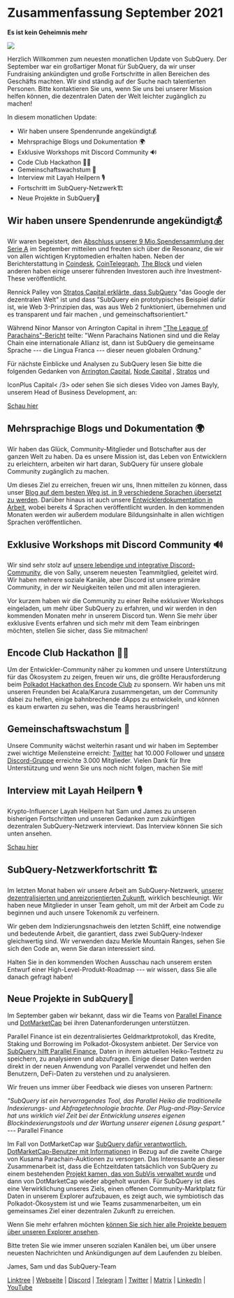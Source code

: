 # Zusammenfassung September 2021

**Es ist kein Geheimnis mehr**

![](https://miro.medium.com/max/700/1*nU7PnYFMR6MMBfccYE_Ujg.png)

Herzlich Willkommen zum neuesten monatlichen Update von SubQuery. Der September war ein großartiger Monat für SubQuery, da wir unser Fundraising ankündigten und große Fortschritte in allen Bereichen des Geschäfts machten. Wir sind ständig auf der Suche nach talentierten Personen. Bitte kontaktieren Sie uns, wenn Sie uns bei unserer Mission helfen können, die dezentralen Daten der Welt leichter zugänglich zu machen!

In diesem monatlichen Update:

- Wir haben unsere Spendenrunde angekündigt💰
- Mehrsprachige Blogs und Dokumentation 🌍
- Exklusive Workshops mit Discord Community 🔊
- Code Club Hackathon 👩‍🎓
- Gemeinschaftswachstum 🚀
- Interview mit Layah Heilpern 🎙
- Fortschritt im SubQuery-Netzwerk🏗
- Neue Projekte in SubQuery🤝

## Wir haben unsere Spendenrunde angekündigt💰

Wir waren begeistert, den [Abschluss unserer 9 Mio.Spendensammlung der Serie A](https://subquery.medium.com/series-a-1abed6c1c2af) im September mitteilen und freuten sich über die Resonanz, die wir von allen wichtigen Kryptomedien erhalten haben. Neben der Berichterstattung in [Coindesk](https://www.coindesk.com/business/2021/09/08/subquery-gets-9m-in-series-a-to-improve-access-to-blockchain-data-on-polkadot/), [CoinTelegraph](https://cointelegraph.com/news/subquery-raises-9m-for-polkadot-data-protocol), [The Block](https://www.theblockcrypto.com/post/116915/subquery-indexing-protocol-polkadot-funding-saft) und vielen anderen haben einige unserer führenden Investoren auch ihre Investment-These veröffentlicht.

Rennick Palley von [Stratos Capital erklärte, dass SubQuery](https://medium.com/stratos-technologies/the-google-of-the-decentralized-world-our-investment-in-subquery-e6e7d949b00a) "das Google der dezentralen Welt" ist und dass "SubQuery ein prototypisches Beispiel dafür ist, wie Web 3-Prinzipien das, was aus Web 2 funktioniert, übernehmen und es transparent und fair machen , und gemeinschaftsorientiert."

Während Ninor Mansor von Arrington Capital in ihrem ["The League of Parachains"-Bericht](https://arringtonxrpcapital.com/2021/09/17/the-league-of-parachains-polkadot/) teilte: "Wenn Parachains Nationen sind und die Relay Chain eine internationale Allianz ist, dann ist SubQuery die gemeinsame Sprache --- die Lingua Franca --- dieser neuen globalen Ordnung."

Für nächste Einblicke und Analysen zu SubQuery lesen Sie bitte die folgenden Gedanken von [Arrington Capital](https://arringtonxrpcapital.com/2021/09/08/building-the-multi-chain-world-announcing-our-investment-into-subquery/), [Node Capital](https://www.node.capital/blog-posts/a-subquery-to-supercharge-your-insights) , [Stratos](https://medium.com/stratos-technologies/the-google-of-the-decentralized-world-our-investment-in-subquery-e6e7d949b00a) und

IconPlus Capital< /3> oder sehen Sie sich dieses Video von James Bayly, unserem Head of Business Development, an:</p> 

[Schau hier](https://youtu.be/NRn3E-ERIds)



## Mehrsprachige Blogs und Dokumentation 🌍

Wir haben das Glück, Community-Mitglieder und Botschafter aus der ganzen Welt zu haben. Da es unsere Mission ist, das Leben von Entwicklern zu erleichtern, arbeiten wir hart daran, SubQuery für unsere globale Community zugänglich zu machen.

Um dieses Ziel zu erreichen, freuen wir uns, Ihnen mitteilen zu können, dass unser [Blog auf dem besten Weg ist, in 9 verschiedene Sprachen übersetzt zu werden](https://blog.subquery.network/). Darüber hinaus ist auch unsere [Entwicklerdokumentation in Arbeit](https://doc.subquery.network/), wobei bereits 4 Sprachen veröffentlicht wurden. In den kommenden Monaten werden wir außerdem modulare Bildungsinhalte in allen wichtigen Sprachen veröffentlichen.



## Exklusive Workshops mit Discord Community 🔊

Wir sind sehr stolz auf [unsere lebendige und integrative Discord-Community](https://discord.com/invite/subquery), die von Sally, unserem neuesten Teammitglied, geleitet wird. Wir haben mehrere soziale Kanäle, aber Discord ist unsere primäre Community, in der wir Neuigkeiten teilen und mit allen interagieren.

Vor kurzem haben wir die Community zu einer Reihe exklusiver Workshops eingeladen, um mehr über SubQuery zu erfahren, und wir werden in den kommenden Monaten mehr in unserem Discord tun. Wenn Sie mehr über exklusive Events erfahren und sich mehr mit dem Team einbringen möchten, stellen Sie sicher, dass Sie mitmachen!



## Encode Club Hackathon 👩‍🎓

Um der Entwickler-Community näher zu kommen und unsere Unterstützung für das Ökosystem zu zeigen, freuen wir uns, die größte Herausforderung beim [Polkadot Hackathon des Encode Club](https://medium.com/encode-club/polkadot-hack-challenges-7cfeba1a4c0e) zu sponsern. Wir haben uns mit unseren Freunden bei Acala/Karura zusammengetan, um der Community dabei zu helfen, einige bahnbrechende dApps zu entwickeln, und können es kaum erwarten zu sehen, was die Teams herausbringen! 



## Gemeinschaftswachstum 🚀

Unsere Community wächst weiterhin rasant und wir haben im September zwei wichtige Meilensteine erreicht: [Twitter](https://twitter.com/SubQueryNetwork) hat 10.000 Follower und [unsere Discord-Gruppe](https://discord.com/invite/subquery) erreichte 3.000 Mitglieder. Vielen Dank für Ihre Unterstützung und wenn Sie uns noch nicht folgen, machen Sie mit!



## Interview mit Layah Heilpern 🎙

Krypto-Influencer Layah Heilpern hat Sam und James zu unseren bisherigen Fortschritten und unseren Gedanken zum zukünftigen dezentralen SubQuery-Netzwerk interviewt. Das Interview können Sie sich unten ansehen.

[Schau hier](https://youtu.be/WApnpFjEofg)



## SubQuery-Netzwerkfortschritt 🏗

Im letzten Monat haben wir unsere Arbeit am SubQuery-Netzwerk, [unserer dezentralisierten und anreizorientierten Zukunft](https://subquery.medium.com/the-subquery-network-a-summary-46cde0acb010), wirklich beschleunigt. Wir haben neue Mitglieder in unser Team geholt, um mit der Arbeit am Code zu beginnen und auch unsere Tokenomik zu verfeinern.

Wir geben dem Indizierungsnachweis den letzten Schliff, eine notwendige und bedeutende Arbeit, die garantiert, dass zwei SubQuery-Indexer gleichwertig sind. Wir verwenden dazu Merkle Mountain Ranges, sehen Sie sich den Code an, wenn Sie daran interessiert sind.

Halten Sie in den kommenden Wochen Ausschau nach unserem ersten Entwurf einer High-Level-Produkt-Roadmap --- wir wissen, dass Sie alle danach gefragt haben!



## Neue Projekte in SubQuery🤝

Im September gaben wir bekannt, dass wir die Teams von [Parallel Finance](https://parallel.fi/) und [DotMarketCap](http://www.dotmarketcap.com/) bei ihren Datenanforderungen unterstützen.

Parallel Finance ist ein dezentralisiertes Geldmarktprotokoll, das Kredite, Staking und Borrowing im Polkadot-Ökosystem anbietet. Der Service von [SubQuery hilft Parallel Finance](https://subquery.medium.com/parallel-finance-is-creating-the-next-defi-platform-using-subquery-6fc1e366985a), Daten in ihrem aktuellen Heiko-Testnetz zu speichern, zu analysieren und abzufragen. Einige dieser Daten werden direkt in der neuen Anwendung von Parallel verwendet und helfen den Benutzern, DeFi-Daten zu verstehen und zu analysieren.

Wir freuen uns immer über Feedback wie dieses von unseren Partnern:

_"SubQuery ist ein hervorragendes Tool, das Parallel Heiko die traditionelle Indexierungs- und Abfragetechnologie brachte. Der Plug-and-Play-Service hat uns wirklich viel Zeit bei der Entwicklung unseres eigenen Blockindexierungstools und der Wartung unserer eigenen Lösung gespart."_ --- Parallel Finance

Im Fall von DotMarketCap war [SubQuery dafür verantwortlich, DotMarketCap-Benutzer mit Informationen](https://subquery.medium.com/dotmarketcap-2-0-launches-with-support-from-subquery-and-subvis-ef85b5e0ee31) in Bezug auf die zweite Charge von Kusama Parachain-Auktionen zu versorgen. Das Interessante an dieser Zusammenarbeit ist, dass die Echtzeitdaten tatsächlich von SubQuery zu einem bestehenden [Projekt kamen, das von SubVis verwaltet wurde](https://explorer.subquery.network/subquery/subvis-io/kusama-auction) und dann von DotMarketCap wieder abgeholt wurden. Für SubQuery ist dies eine Verwirklichung unseres Ziels, einen offenen Community-Marktplatz für Daten in unserem Explorer aufzubauen, es zeigt auch, wie symbiotisch das Polkadot-Ökosystem ist und wie Teams zusammenarbeiten, um ein gemeinsames Ziel einer dezentralen Zukunft zu erreichen.

Wenn Sie mehr erfahren möchten [können Sie sich hier alle Projekte bequem über unseren Explorer ansehen](https://explorer.subquery.network/).

Bitte treten Sie wie immer unseren sozialen Kanälen bei, um über unsere neuesten Nachrichten und Ankündigungen auf dem Laufenden zu bleiben.

James, Sam und das SubQuery-Team

[Linktree](https://linktr.ee/subquerynetwork) | [Webseite](https://subquery.network/) | [Discord](https://discord.com/invite/78zg8aBSMG) | [Telegram](https://t.me/subquerynetwork) | [Twitter](https://twitter.com/subquerynetwork) | [Matrix](https://matrix.to/#/#subquery:matrix.org) | [LinkedIn](https://www.linkedin.com/company/subquery) | [YouTube](https://www.youtube.com/channel/UCi1a6NUUjegcLHDFLr7CqLw)
